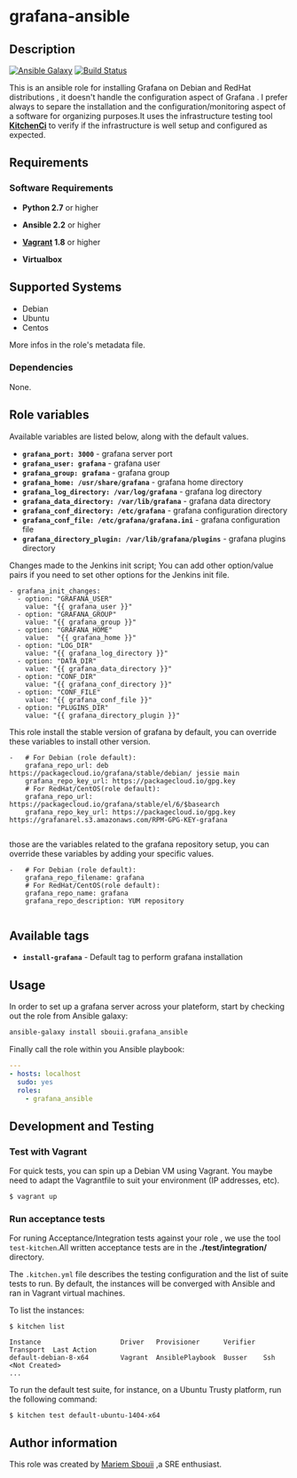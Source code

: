 # grafana-ansible

## Description

[![Ansible Galaxy](https://img.shields.io/badge/galaxy-sbouii.grafana-blue.svg)](https://galaxy.ansible.com/sbouii/grafana/) 
[![Build Status](https://travis-ci.org/sbouii/grafana-ansible.svg?branch=master)](https://travis-ci.org/sbouii/grafana-ansible)


This is an ansible role for installing Grafana on Debian and RedHat distributions , it doesn't handle the configuration aspect of 
Grafana . I prefer always to separe the installation and the configuration/monitoring aspect of a software for organizing  purposes.It uses the infrastructure testing tool **[KitchenCi](http://kitchen.ci/)** to verify if the infrastructure is well setup and configured as expected.

## Requirements

### Software Requirements

- **Python 2.7** or higher

- **Ansible 2.2** or higher

- **[Vagrant](https://www.vagrantup.com/) 1.8** or higher 

- **Virtualbox**

## Supported Systems

- Debian
- Ubuntu
- Centos

More infos in the role's metadata file.


### Dependencies

None.

## Role variables
Available variables are listed below, along with the default values.

- **`grafana_port: 3000`** - grafana server port
- **`grafana_user: grafana`** - grafana user
- **`grafana_group: grafana`** - grafana group
- **`grafana_home: /usr/share/grafana`** - grafana home directory
- **`grafana_log_directory: /var/log/grafana`** - grafana log directory
- **`grafana_data_directory: /var/lib/grafana`** - grafana data directory
- **`grafana_conf_directory: /etc/grafana`** - grafana configuration directory
- **`grafana_conf_file: /etc/grafana/grafana.ini`** - grafana configuration file
- **`grafana_directory_plugin: /var/lib/grafana/plugins`** - grafana plugins directory

Changes made to the Jenkins init script; You can add other option/value pairs if you need to set other options for the Jenkins init file.

```
- grafana_init_changes:
  - option: "GRAFANA_USER"
    value: "{{ grafana_user }}"
  - option: "GRAFANA_GROUP"
    value: "{{ grafana_group }}"
  - option: "GRAFANA_HOME"
    value:  "{{ grafana_home }}"
  - option: "LOG_DIR"
    value: "{{ grafana_log_directory }}"
  - option: "DATA_DIR"
    value: "{{ grafana_data_directory }}"
  - option: "CONF_DIR"
    value: "{{ grafana_conf_directory }}"
  - option: "CONF_FILE"
    value: "{{ grafana_conf_file }}"
  - option: "PLUGINS_DIR"
    value: "{{ grafana_directory_plugin }}"
```
This role install the stable version of grafana by default, you can override these variables to install other version.

```
-   # For Debian (role default):
    grafana_repo_url: deb https://packagecloud.io/grafana/stable/debian/ jessie main
    grafana_repo_key_url: https://packagecloud.io/gpg.key 
    # For RedHat/CentOS(role default):
    grafana_repo_url: https://packagecloud.io/grafana/stable/el/6/$basearch
    grafana_repo_key_url: https://packagecloud.io/gpg.key https://grafanarel.s3.amazonaws.com/RPM-GPG-KEY-grafana
    
```
those are the variables related to the grafana repository setup, you can override these variables by adding your specific values. 

```
-   # For Debian (role default):
    grafana_repo_filename: grafana
    # For RedHat/CentOS(role default):
    grafana_repo_name: grafana
    grafana_repo_description: YUM repository
    
```

## Available tags

- **`install-grafana`** -  Default tag to perform grafana installation

## Usage

In order to set up a grafana server across your plateform, start by checking out the role from Ansible galaxy:
```bash
ansible-galaxy install sbouii.grafana_ansible
```

Finally call the role within you Ansible playbook:
```yaml
---
- hosts: localhost
  sudo: yes
  roles:
    - grafana_ansible
```
## Development and Testing
### Test with Vagrant
For quick tests, you can spin up a Debian VM using Vagrant. You maybe need to adapt the Vagrantfile to suit your environment (IP addresses, etc).

    $ vagrant up

### Run acceptance tests

For runing Acceptance/Integration tests against your role , we use the tool `test-kitchen`.All written acceptance tests are in the **./test/integration/** directory.

The `.kitchen.yml` file describes the testing configuration and the list of suite tests to run. By default, the instances will be converged with Ansible and ran in Vagrant virtual machines.

To list the instances:

    $ kitchen list

    Instance                    Driver   Provisioner      Verifier  Transport  Last Action
    default-debian-8-x64        Vagrant  AnsiblePlaybook  Busser    Ssh        <Not Created>
    ...

To run the default test suite, for instance, on a Ubuntu Trusty platform, run the following command:

    $ kitchen test default-ubuntu-1404-x64

## Author information

This role was created by [Mariem Sbouii](https://www.linkedin.com/in/mariem-sboui-76906711b) ,a SRE enthusiast.

